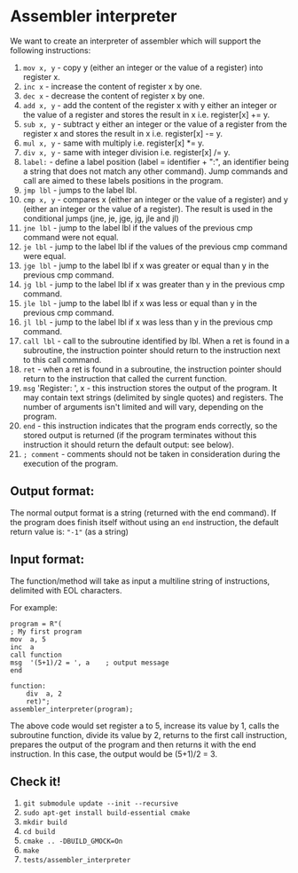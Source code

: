 # Assembler interpreter

We want to create an interpreter of assembler which will support the following instructions:

1. ```mov x, y``` - copy y (either an integer or the value of a register) into register x.
2. ```inc x``` - increase the content of register x by one.
3. ```dec x``` - decrease the content of register x by one.
4. ```add x, y``` - add the content of the register x with y either an integer or the value of a register and stores the result in x i.e. register[x] += y.
5. ```sub x, y``` - subtract y either an integer or the value of a register from the register x and stores the result in x i.e. register[x] -= y.
6. ```mul x, y``` - same with multiply i.e. register[x] *= y.
7. ```div x, y``` - same with integer division i.e. register[x] /= y.
8. ```label:``` - define a label position (label = identifier + ":", an identifier being a string that does not match any other command). Jump commands and call are aimed to these labels positions in the program.
9. ```jmp lbl``` - jumps to the label lbl.
10. ```cmp x, y``` - compares x (either an integer or the value of a register) and y (either an integer or the value of a register). The result is used in the conditional jumps (jne, je, jge, jg, jle and jl)
11. ```jne lbl``` - jump to the label lbl if the values of the previous cmp command were not equal.
12. ```je lbl``` - jump to the label lbl if the values of the previous cmp command were equal.
13. ```jge lbl``` - jump to the label lbl if x was greater or equal than y in the previous cmp command.
14. ```jg lbl``` - jump to the label lbl if x was greater than y in the previous cmp command.
15. ```jle lbl``` - jump to the label lbl if x was less or equal than y in the previous cmp command.
16. ```jl lbl``` - jump to the label lbl if x was less than y in the previous cmp command.
17. ```call lbl``` - call to the subroutine identified by lbl. When a ret is found in a subroutine, the instruction pointer should return to the instruction next to this call command.
18. ```ret``` - when a ret is found in a subroutine, the instruction pointer should return to the instruction that called the current function.
19. ```msg``` 'Register: ', x - this instruction stores the output of the program. It may contain text strings (delimited by single quotes) and registers. The number of arguments isn't limited and will vary, depending on the program.
20. ```end``` - this instruction indicates that the program ends correctly, so the stored output is returned (if the program terminates without this instruction it should return the default output: see below).
21. ```; comment``` - comments should not be taken in consideration during the execution of the program.

## Output format:

The normal output format is a string (returned with the end command).
If the program does finish itself without using an ```end``` instruction, the default return value is:
```"-1"``` (as a string)

## Input format:

The function/method will take as input a multiline string of instructions, delimited with EOL characters.

For example:
```
program = R"(
; My first program
mov  a, 5
inc  a
call function
msg  '(5+1)/2 = ', a    ; output message
end

function:
    div  a, 2
    ret)";
assembler_interpreter(program);
```
The above code would set register a to 5, increase its value by 1, calls the subroutine function, divide its value by 2, returns to the first call instruction, prepares the output of the program and then returns it with the end instruction. In this case, the output would be (5+1)/2 = 3.

## Check it!


1. ``git submodule update --init --recursive``
2. ``sudo apt-get install build-essential cmake``
3. ``mkdir build``
4. ``cd build``
5. ``cmake .. -DBUILD_GMOCK=On``
6. ``make``
7. ``tests/assembler_interpreter``

